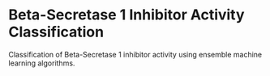 # Beta-Secretase 1 Inhibitor Activity Classification

Classification of Beta-Secretase 1 inhibitor activity using ensemble machine learning algorithms.